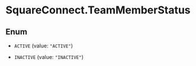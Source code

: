 # SquareConnect.TeamMemberStatus

## Enum


* `ACTIVE` (value: `"ACTIVE"`)

* `INACTIVE` (value: `"INACTIVE"`)


